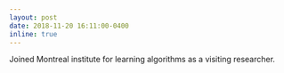 ```yaml
---
layout: post
date: 2018-11-20 16:11:00-0400
inline: true
---
```


Joined Montreal institute for learning algorithms as a visiting researcher.
